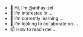 - 👋 Hi, I’m @abhay-zel
- 👀 I’m interested in ...
- 🌱 I’m currently learning ...
- 💞️ I’m looking to collaborate on ...
- 📫 How to reach me ...

<!---
abhay-zel/abhay-zel is a ✨ special ✨ repository because its `README.md` (this file) appears on your GitHub profile.
You can click the Preview link to take a look at your changes.
--->
